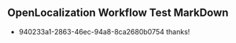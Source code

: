 ## OpenLocalization Workflow Test MarkDown
* 940233a1-2863-46ec-94a8-8ca2680b0754 thanks!

<!--HONumber=Jul16_HO2-->


